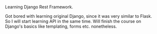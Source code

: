 Learning Django Rest Framework.

Got bored with learning original Django, since it was very similar to Flask.
So I will start learning API in the same time.
Will finish the course on Django's basics like templating, forms etc. nonetheless.